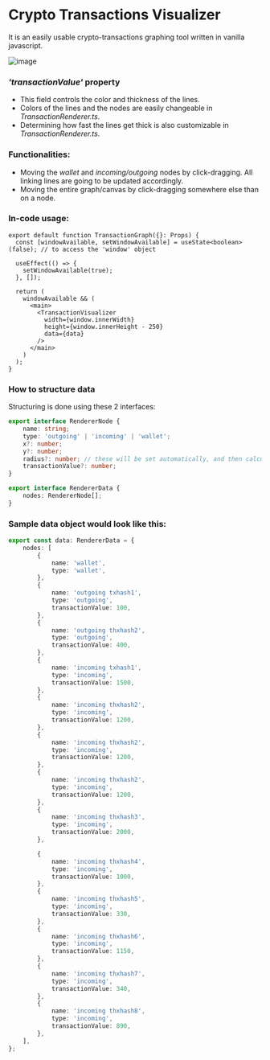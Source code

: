 # Crypto Transactions Visualizer

It is an easily usable crypto-transactions graphing tool written in vanilla javascript.

![image](https://github.com/Ph4sm4/Crypto-Transactions-Visualizer/assets/78483172/e626f8d2-1750-48bc-bdda-52a63f948b77)

### _'transactionValue'_ property
- This field controls the color and thickness of the lines.
- Colors of the lines and the nodes are easily changeable in _TransactionRenderer.ts_.
- Determining how fast the lines get thick is also customizable in _TransactionRenderer.ts_.
  
### Functionalities:
- Moving the _wallet_ and _incoming/outgoing_ nodes by click-dragging. All linking lines are going to be updated accordingly.
- Moving the entire graph/canvas by click-dragging somewhere else than on a node.

### In-code usage:
```tsx
export default function TransactionGraph({}: Props) {
  const [windowAvailable, setWindowAvailable] = useState<boolean>(false); // to access the 'window' object

  useEffect(() => {
    setWindowAvailable(true);
  }, []);

  return (
    windowAvailable && (
      <main>
        <TransactionVisualizer
          width={window.innerWidth}
          height={window.innerHeight - 250}
          data={data}
        />
      </main>
    )
  );
}
```

### How to structure data

Structuring is done using these 2 interfaces:

```ts
export interface RendererNode {
	name: string;
	type: 'outgoing' | 'incoming' | 'wallet';
	x?: number;
	y?: number;
	radius?: number; // these will be set automatically, and then calculated if the user has moved a node with mouse
	transactionValue?: number;
}

export interface RendererData {
	nodes: RendererNode[];
}
```

### Sample data object would look like this:

```ts
export const data: RendererData = {
	nodes: [
		{
			name: 'wallet',
			type: 'wallet',
		},
		{
			name: 'outgoing txhash1',
			type: 'outgoing',
			transactionValue: 100,
		},
		{
			name: 'outgoing thxhash2',
			type: 'outgoing',
			transactionValue: 400,
		},
		{
			name: 'incoming txhash1',
			type: 'incoming',
			transactionValue: 1500,
		},
		{
			name: 'incoming thxhash2',
			type: 'incoming',
			transactionValue: 1200,
		},
		{
			name: 'incoming thxhash2',
			type: 'incoming',
			transactionValue: 1200,
		},
		{
			name: 'incoming thxhash2',
			type: 'incoming',
			transactionValue: 1200,
		},
		{
			name: 'incoming thxhash3',
			type: 'incoming',
			transactionValue: 2000,
		},

		{
			name: 'incoming thxhash4',
			type: 'incoming',
			transactionValue: 1000,
		},
		{
			name: 'incoming thxhash5',
			type: 'incoming',
			transactionValue: 330,
		},
		{
			name: 'incoming thxhash6',
			type: 'incoming',
			transactionValue: 1150,
		},
		{
			name: 'incoming thxhash7',
			type: 'incoming',
			transactionValue: 340,
		},
		{
			name: 'incoming thxhash8',
			type: 'incoming',
			transactionValue: 890,
		},
	],
};
```


